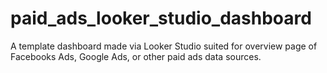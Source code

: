 # paid_ads_looker_studio_dashboard
A template dashboard made via Looker Studio suited for overview page of Facebooks Ads, Google Ads, or other paid ads data sources.
